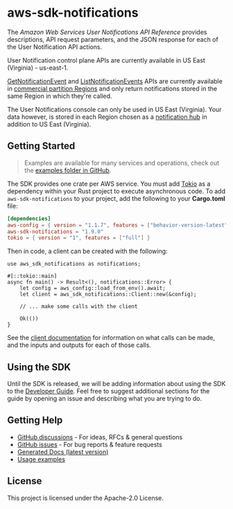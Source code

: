 # aws-sdk-notifications

The _Amazon Web Services User Notifications API Reference_ provides descriptions, API request parameters, and the JSON response for each of the User Notification API actions.

User Notification control plane APIs are currently available in US East (Virginia) - us-east-1.

[GetNotificationEvent](https://docs.aws.amazon.com/notifications/latest/APIReference/API_GetNotificationEvent.html) and [ListNotificationEvents](https://docs.aws.amazon.com/notifications/latest/APIReference/API_ListNotificationEvents.html) APIs are currently available in [commercial partition Regions](https://docs.aws.amazon.com/notifications/latest/userguide/supported-regions.html) and only return notifications stored in the same Region in which they're called.

The User Notifications console can only be used in US East (Virginia). Your data however, is stored in each Region chosen as a [notification hub](https://docs.aws.amazon.com/notifications/latest/userguide/notification-hubs.html) in addition to US East (Virginia).

## Getting Started

> Examples are available for many services and operations, check out the
> [examples folder in GitHub](https://github.com/awslabs/aws-sdk-rust/tree/main/examples).

The SDK provides one crate per AWS service. You must add [Tokio](https://crates.io/crates/tokio)
as a dependency within your Rust project to execute asynchronous code. To add `aws-sdk-notifications` to
your project, add the following to your **Cargo.toml** file:

```toml
[dependencies]
aws-config = { version = "1.1.7", features = ["behavior-version-latest"] }
aws-sdk-notifications = "1.9.0"
tokio = { version = "1", features = ["full"] }
```

Then in code, a client can be created with the following:

```rust,no_run
use aws_sdk_notifications as notifications;

#[::tokio::main]
async fn main() -> Result<(), notifications::Error> {
    let config = aws_config::load_from_env().await;
    let client = aws_sdk_notifications::Client::new(&config);

    // ... make some calls with the client

    Ok(())
}
```

See the [client documentation](https://docs.rs/aws-sdk-notifications/latest/aws_sdk_notifications/client/struct.Client.html)
for information on what calls can be made, and the inputs and outputs for each of those calls.

## Using the SDK

Until the SDK is released, we will be adding information about using the SDK to the
[Developer Guide](https://docs.aws.amazon.com/sdk-for-rust/latest/dg/welcome.html). Feel free to suggest
additional sections for the guide by opening an issue and describing what you are trying to do.

## Getting Help

* [GitHub discussions](https://github.com/awslabs/aws-sdk-rust/discussions) - For ideas, RFCs & general questions
* [GitHub issues](https://github.com/awslabs/aws-sdk-rust/issues/new/choose) - For bug reports & feature requests
* [Generated Docs (latest version)](https://awslabs.github.io/aws-sdk-rust/)
* [Usage examples](https://github.com/awslabs/aws-sdk-rust/tree/main/examples)

## License

This project is licensed under the Apache-2.0 License.

